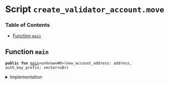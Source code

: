 
<a name="SCRIPT"></a>

# Script `create_validator_account.move`

### Table of Contents

-  [Function `main`](#SCRIPT_main)



<a name="SCRIPT_main"></a>

## Function `main`



<pre><code><b>public</b> <b>fun</b> <a href="#SCRIPT_main">main</a>&lt;unknown#0&gt;(new_account_address: address, auth_key_prefix: vector&lt;u8&gt;)
</code></pre>



<details>
<summary>Implementation</summary>


<pre><code><b>fun</b> <a href="#SCRIPT_main">main</a>&lt;Token&gt;(new_account_address: address, auth_key_prefix: vector&lt;u8&gt;) {
    <a href="../../modules/doc/libra_account.md#0x0_LibraAccount_create_validator_account">LibraAccount::create_validator_account</a>&lt;Token&gt;(
        new_account_address,
        auth_key_prefix);
}
</code></pre>



</details>
